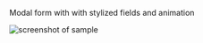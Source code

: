 Modal form with with stylized fields and animation

![screenshot of sample](http://dev.leka-web.site/screenshots/Screenshot_modal.png)